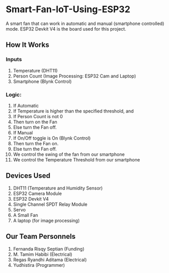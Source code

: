 # Smart-Fan-IoT-Using-ESP32
A smart fan that can work in automatic and manual (smartphone controlled) mode. ESP32 Devkit V4 is the board used for this project.

## How It Works
### Inputs
1. Temperature (DHT11)
2. Person Count (Image Processing: ESP32 Cam and Laptop)
3. Smartphone (Blynk Control)
### Logic:
1. If Automatic
  1. If Temperature is higher than the specified threshold, and
  2. If Person Count is not 0
  3. Then turn on the Fan
  4. Else turn the Fan off.
2. If Manual
  1. If On/Off toggle is On (Blynk Control)
  2. Then turn the Fan on.
  3. Else turn the Fan off.
3. We control the swing of the fan from our smartphone
4. We control the Temperature Threshold from our smartphone 

## Devices Used
1. DHT11 (Temperature and Humidity Sensor)
2. ESP32 Camera Module
3. ESP32 Devkit V4
4. Single Channel SPDT Relay Module
5. Servo
6. A Small Fan
7. A laptop (for image processing)

## Our Team Personnels
1. Fernanda Risqy Septian (Funding)
2. M. Tamim Habibi (Electrical)
3. Regas Ryandhi Aditama (Electrical)
4. Yudhistira (Programmer)
